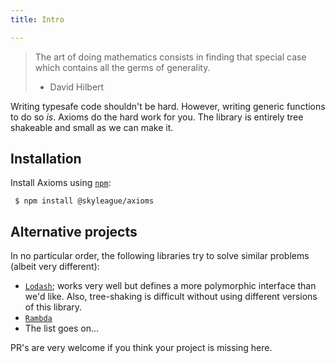 ```yaml
---
title: Intro

---
```



> The art of doing mathematics consists in finding that special case which contains all the germs of generality.
>
> -   David Hilbert


Writing typesafe code shouldn't be hard. However, writing generic functions to do so _is_. Axioms do the hard work for you. The library is entirely tree shakeable and small as we can make it.

## Installation

Install Axioms using [`npm`](https://www.npmjs.com/):

```console
 $ npm install @skyleague/axioms
```

## Alternative projects

In no particular order, the following libraries try to solve similar problems (albeit very different):

-   [`Lodash`](https://github.com/lodash/lodash); works very well but defines a more polymorphic interface than we'd like. Also, tree-shaking is difficult without using different versions of this library.
-   [`Rambda`](https://ramdajs.com/)
-   The list goes on...

PR's are very welcome if you think your project is missing here.